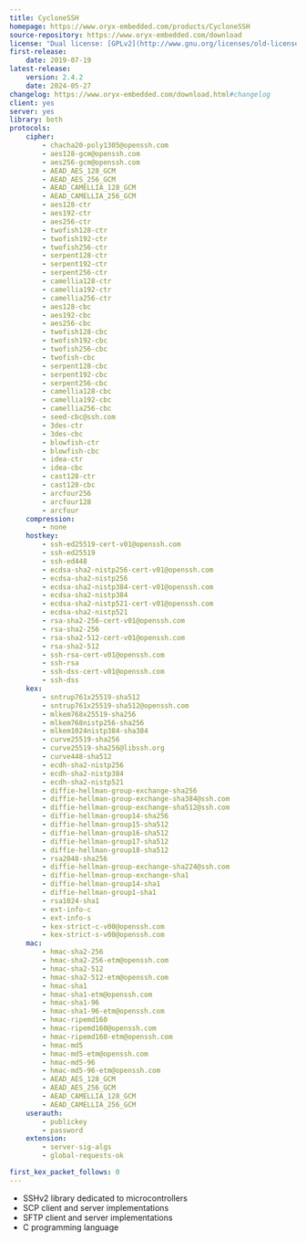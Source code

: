 ```yaml
---
title: CycloneSSH
homepage: https://www.oryx-embedded.com/products/CycloneSSH
source-repository: https://www.oryx-embedded.com/download
license: "Dual license: [GPLv2](http://www.gnu.org/licenses/old-licenses/gpl-2.0) or [commercial](https://www.oryx-embedded.com/licensing/CycloneSSH)"
first-release:
    date: 2019-07-19
latest-release:
    version: 2.4.2
    date: 2024-05-27
changelog: https://www.oryx-embedded.com/download.html#changelog
client: yes
server: yes
library: both
protocols:
    cipher:
        - chacha20-poly1305@openssh.com
        - aes128-gcm@openssh.com
        - aes256-gcm@openssh.com
        - AEAD_AES_128_GCM
        - AEAD_AES_256_GCM
        - AEAD_CAMELLIA_128_GCM
        - AEAD_CAMELLIA_256_GCM
        - aes128-ctr
        - aes192-ctr
        - aes256-ctr
        - twofish128-ctr
        - twofish192-ctr
        - twofish256-ctr
        - serpent128-ctr
        - serpent192-ctr
        - serpent256-ctr
        - camellia128-ctr
        - camellia192-ctr
        - camellia256-ctr
        - aes128-cbc
        - aes192-cbc
        - aes256-cbc
        - twofish128-cbc
        - twofish192-cbc
        - twofish256-cbc
        - twofish-cbc
        - serpent128-cbc
        - serpent192-cbc
        - serpent256-cbc
        - camellia128-cbc
        - camellia192-cbc
        - camellia256-cbc
        - seed-cbc@ssh.com
        - 3des-ctr
        - 3des-cbc
        - blowfish-ctr
        - blowfish-cbc
        - idea-ctr
        - idea-cbc
        - cast128-ctr
        - cast128-cbc
        - arcfour256
        - arcfour128
        - arcfour
    compression:
        - none
    hostkey:
        - ssh-ed25519-cert-v01@openssh.com
        - ssh-ed25519
        - ssh-ed448
        - ecdsa-sha2-nistp256-cert-v01@openssh.com
        - ecdsa-sha2-nistp256
        - ecdsa-sha2-nistp384-cert-v01@openssh.com
        - ecdsa-sha2-nistp384
        - ecdsa-sha2-nistp521-cert-v01@openssh.com
        - ecdsa-sha2-nistp521
        - rsa-sha2-256-cert-v01@openssh.com
        - rsa-sha2-256
        - rsa-sha2-512-cert-v01@openssh.com
        - rsa-sha2-512
        - ssh-rsa-cert-v01@openssh.com
        - ssh-rsa
        - ssh-dss-cert-v01@openssh.com
        - ssh-dss
    kex:
        - sntrup761x25519-sha512
        - sntrup761x25519-sha512@openssh.com
        - mlkem768x25519-sha256
        - mlkem768nistp256-sha256
        - mlkem1024nistp384-sha384
        - curve25519-sha256
        - curve25519-sha256@libssh.org
        - curve448-sha512
        - ecdh-sha2-nistp256
        - ecdh-sha2-nistp384
        - ecdh-sha2-nistp521
        - diffie-hellman-group-exchange-sha256
        - diffie-hellman-group-exchange-sha384@ssh.com
        - diffie-hellman-group-exchange-sha512@ssh.com
        - diffie-hellman-group14-sha256
        - diffie-hellman-group15-sha512
        - diffie-hellman-group16-sha512
        - diffie-hellman-group17-sha512
        - diffie-hellman-group18-sha512
        - rsa2048-sha256
        - diffie-hellman-group-exchange-sha224@ssh.com
        - diffie-hellman-group-exchange-sha1
        - diffie-hellman-group14-sha1
        - diffie-hellman-group1-sha1
        - rsa1024-sha1
        - ext-info-c
        - ext-info-s
        - kex-strict-c-v00@openssh.com
        - kex-strict-s-v00@openssh.com
    mac:
        - hmac-sha2-256
        - hmac-sha2-256-etm@openssh.com
        - hmac-sha2-512
        - hmac-sha2-512-etm@openssh.com
        - hmac-sha1
        - hmac-sha1-etm@openssh.com
        - hmac-sha1-96
        - hmac-sha1-96-etm@openssh.com
        - hmac-ripemd160
        - hmac-ripemd160@openssh.com
        - hmac-ripemd160-etm@openssh.com
        - hmac-md5
        - hmac-md5-etm@openssh.com
        - hmac-md5-96
        - hmac-md5-96-etm@openssh.com
        - AEAD_AES_128_GCM
        - AEAD_AES_256_GCM
        - AEAD_CAMELLIA_128_GCM
        - AEAD_CAMELLIA_256_GCM
    userauth:
        - publickey
        - password
    extension:
        - server-sig-algs
        - global-requests-ok

first_kex_packet_follows: 0
---
```

* SSHv2 library dedicated to microcontrollers
* SCP client and server implementations
* SFTP client and server implementations
* C programming language
